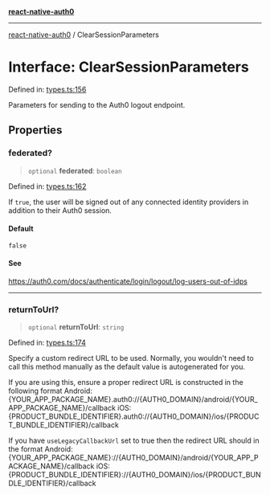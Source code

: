 [**react-native-auth0**](../README.md)

---

[react-native-auth0](../globals.md) / ClearSessionParameters

# Interface: ClearSessionParameters

Defined in: [types.ts:156](https://github.com/auth0/react-native-auth0/blob/64b3136e2ba68da80f979438fc7bc3abab9becdd/src/types.ts#L156)

Parameters for sending to the Auth0 logout endpoint.

## Properties

### federated?

> `optional` **federated**: `boolean`

Defined in: [types.ts:162](https://github.com/auth0/react-native-auth0/blob/64b3136e2ba68da80f979438fc7bc3abab9becdd/src/types.ts#L162)

If `true`, the user will be signed out of any connected identity providers in addition to their Auth0 session.

#### Default

`false`

#### See

https://auth0.com/docs/authenticate/login/logout/log-users-out-of-idps

---

### returnToUrl?

> `optional` **returnToUrl**: `string`

Defined in: [types.ts:174](https://github.com/auth0/react-native-auth0/blob/64b3136e2ba68da80f979438fc7bc3abab9becdd/src/types.ts#L174)

Specify a custom redirect URL to be used. Normally, you wouldn't need to call this method manually as the default value is autogenerated for you.

If you are using this, ensure a proper redirect URL is constructed in the following format
Android: {YOUR_APP_PACKAGE_NAME}.auth0://{AUTH0_DOMAIN}/android/{YOUR_APP_PACKAGE_NAME}/callback
iOS: {PRODUCT_BUNDLE_IDENTIFIER}.auth0://{AUTH0_DOMAIN}/ios/{PRODUCT_BUNDLE_IDENTIFIER}/callback

If you have `useLegacyCallbackUrl` set to true then the redirect URL should in the format
Android: {YOUR_APP_PACKAGE_NAME}://{AUTH0_DOMAIN}/android/{YOUR_APP_PACKAGE_NAME}/callback
iOS: {PRODUCT_BUNDLE_IDENTIFIER}://{AUTH0_DOMAIN}/ios/{PRODUCT_BUNDLE_IDENTIFIER}/callback
